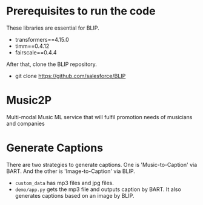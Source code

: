 
# Prerequisites to run the code
These libraries are essential for BLIP.
* transformers==4.15.0
* timm==0.4.12
* fairscale==0.4.4

After that, clone the BLIP repository.
* git clone https://github.com/salesforce/BLIP



# Music2P
Multi-modal Music ML service that will fulfil promotion needs of musicians and companies 

# Generate Captions
There are two strategies to generate captions. One is 'Music-to-Caption' via BART. And the other is 'Image-to-Caption' via BLIP.
* ```custom_data``` has mp3 files and jpg files.
* ```demo/app.py``` gets the mp3 file and outputs caption by BART. It also generates captions based on an image by BLIP.

